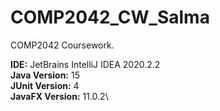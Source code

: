 # COMP2042_CW_Salma
COMP2042 Coursework.

**IDE:** JetBrains IntelliJ IDEA 2020.2.2\
**Java Version:** 15\
**JUnit Version:** 4\
**JavaFX Version:** 11.0.2\

